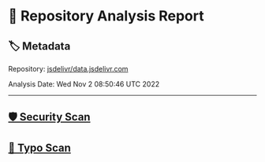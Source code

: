 # 🧪 Repository Analysis Report

## 🏷️ Metadata

Repository:
[jsdelivr/data.jsdelivr.com](https://github.com/jsdelivr/data.jsdelivr.com)

Analysis Date:
Wed Nov  2 08:50:46 UTC 2022

---

## [🛡️ Security Scan](./security)


## [🚫 Typo Scan](./typos)


